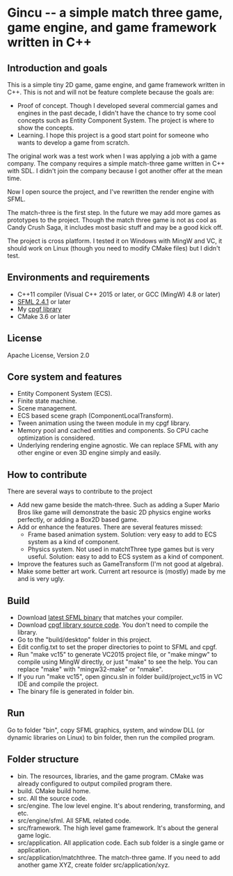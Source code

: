 # Gincu -- a simple match three game, game engine, and game framework written in C++

## Introduction and goals

This is a simple tiny 2D game, game engine, and game framework written in C++. This is not and will not be feature complete because the goals are:
 * Proof of concept. Though I developed several commercial games and engines in the past decade, I didn't have the chance to try some cool concepts such as Entity Component System. The project is where to show the concepts.
 * Learning. I hope this project is a good start point for someone who wants to develop a game from scratch.

The original work was a test work when I was applying a job with a game company. The company requires a simple match-three game written in C++ with SDL. I didn't join the company because I got another offer at the mean time.

Now I open source the project, and I've rewritten the render engine with SFML.

The match-three is the first step. In the future we may add more games as prototypes to the project. Though the match three game is not as cool as Candy Crush Saga, it includes most basic stuff and may be a good kick off.

The project is cross platform. I tested it on Windows with MingW and VC, it should work on Linux (though you need to modify CMake files) but I didn't test.

## Environments and requirements

 * C++11 compiler (Visual C++ 2015 or later, or GCC (MingW) 4.8 or later)
 * [SFML 2.4.1](http://www.sfml-dev.org/) or later
 * My [cpgf library](https://github.com/cpgf/cpgf)
 * CMake 3.6 or later

## License

Apache License, Version 2.0

## Core system and features

 * Entity Component System (ECS).
 * Finite state machine.
 * Scene management.
 * ECS based scene graph (ComponentLocalTransform).
 * Tween animation using the tween module in my cpgf library.
 * Memory pool and cached entities and components. So CPU cache optimization is considered.
 * Underlying rendering engine agnostic. We can replace SFML with any other engine or even 3D engine simply and easily.

## How to contribute

There are several ways to contribute to the project

 * Add new game beside the match-three. Such as adding a Super Mario Bros like game will demonstrate the basic 2D physics engine works perfectly, or adding a Box2D based game.
 * Add or enhance the features. There are several features missed:
   * Frame based animation system. Solution: very easy to add to ECS system as a kind of component.
   * Physics system. Not used in matchtThree type games but is very useful. Solution: easy to add to ECS system as a kind of component.
 * Improve the features such as GameTransform (I'm not good at algebra).
 * Make some better art work. Current art resource is (mostly) made by me and is very ugly.

## Build

 * Download [latest SFML binary](http://www.sfml-dev.org/) that matches your compiler.
 * Download [cpgf library source code](https://github.com/cpgf/cpgf). You don't need to compile the library.
 * Go to the "build/desktop" folder in this project.
 * Edit config.txt to set the proper directories to point to SFML and cpgf.
 * Run "make vc15" to generate VC2015 project file, or "make mingw" to compile using MingW directly, or just "make" to see the help. You can replace "make" with "mingw32-make" or "nmake".
 * If you run "make vc15", open gincu.sln in folder build/project_vc15 in VC IDE and compile the project.
 * The binary file is generated in folder bin.

## Run

Go to folder "bin", copy SFML graphics, system, and window DLL (or dynamic libraries on Linux) to bin folder, then run the compiled program.

## Folder structure

 * bin. The resources, libraries, and the game program. CMake was already configured to output compiled program there.
 * build. CMake build home.
 * src. All the source code.
 * src/engine. The low level engine. It's about rendering, transforming, and etc.
 * src/engine/sfml. All SFML related code.
 * src/framework. The high level game framework. It's about the general game logic.
 * src/application. All application code. Each sub folder is a single game or application.
 * src/application/matchthree. The match-three game. If you need to add another game XYZ, create folder src/application/xyz.
 
 